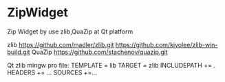 # ZipWidget
Zip Widget by use     zlib,QuaZip  at Qt platform

zlib   https://github.com/madler/zlib.git
       https://github.com/kiyolee/zlib-win-build.git
QuaZip https://github.com/stachenov/quazip.git



Qt zlib mingw pro file:
TEMPLATE = lib
TARGET = zlib
INCLUDEPATH += .
HEADERS += ...
SOURCES +=...
